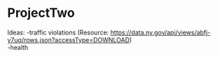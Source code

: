 # ProjectTwo

Ideas: 
-traffic violations (Resource: https://data.ny.gov/api/views/abfj-y7uq/rows.json?accessType=DOWNLOAD)
<br>
-health
